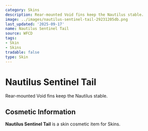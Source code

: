 ```yaml
---
category: Skins
description: Rear-mounted Void fins keep the Nautilus stable.
image: ../images/nautilus-sentinel-tail-29231205db.png
last_updated: '2025-09-17'
name: Nautilus Sentinel Tail
source: WFCD
tags:
- Skin
- Skins
tradable: false
type: Skin
---
```


# Nautilus Sentinel Tail

Rear-mounted Void fins keep the Nautilus stable.

## Cosmetic Information

**Nautilus Sentinel Tail** is a skin cosmetic item for Skins.

